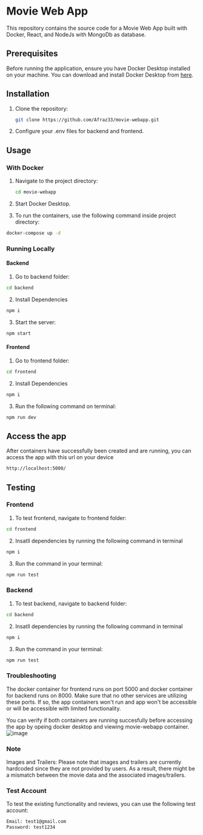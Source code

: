 # Movie Web App

This repository contains the source code for a Movie Web App built with Docker, React, and NodeJs with MongoDb as database.

## Prerequisites

Before running the application, ensure you have Docker Desktop installed on your machine. You can download and install Docker Desktop from [here](https://www.docker.com/products/docker-desktop).


## Installation

1. Clone the repository:

    ```bash
    git clone https://github.com/Afraz33/movie-webapp.git
    ```
2. Configure your .env files for backend and frontend.
   


## Usage

### With Docker
1. Navigate to the project directory:

    ```bash
    cd movie-webapp
    ```

2. Start Docker Desktop.

3. To run the containers, use the following command inside project directory:

```bash
docker-compose up -d
```

### Running Locally
#### Backend
1. Go to backend folder:
 ```bash
cd backend
 ```
2. Install Dependencies
  ```bash
npm i
 ```
3. Start the server:
  ```bash
npm start
 ```

#### Frontend
1. Go to frontend folder:
 ```bash
cd frontend
 ```
2. Install Dependencies
  ```bash
npm i
 ```
3. Run the following command on terminal:
  ```bash
npm run dev
 ```

## Access the app
After containers have successfully been created and are running, you can access the app with this url on your device
```bash
http://localhost:5000/
```

## Testing

### Frontend
1. To test frontend, navigate to frontend folder:
```bash
cd frontend
```
2. Insatll dependencies by running the following command in terminal
```bash
npm i
```

3. Run the command in your terminal:
```bash
npm run test
```


### Backend
1. To test backend, navigate to backend folder:
```bash
cd backend
```
2. Insatll dependencies by running the following command in terminal
```bash
npm i
```
3. Run the command in your terminal:
```bash
npm run test
```


### Troubleshooting
The docker container for frontend runs on port 5000 and docker container for backend runs on 8000. Make sure that no other services are utilizing these ports. If so, the app containers won't run and app won't be accessible or will be accessible with limited functionality.

You can verify if both containers are running succesfully before accessing the app by opeing docker desktop and viewing movie-webapp container. 
![image](https://github.com/Afraz33/movie-webapp/assets/95544278/d07533ca-074a-4e78-af32-47dd58ad382f)


### Note

Images and Trailers: Please note that images and trailers are currently hardcoded since they are not provided by users. As a result, there might be a mismatch between the movie data and the associated images/trailers.

### Test Account
To test the existing functionality and reviews, you can use the following test account:

```bash
Email: test1@gmail.com
Password: test1234
```
